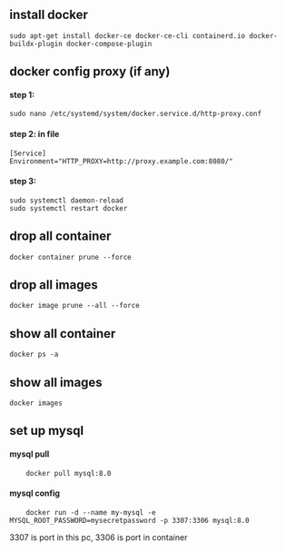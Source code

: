 ## install docker
    sudo apt-get install docker-ce docker-ce-cli containerd.io docker-buildx-plugin docker-compose-plugin
## docker config proxy (if any)
#### step 1:
    sudo nano /etc/systemd/system/docker.service.d/http-proxy.conf
#### step 2: in file
    [Service]
    Environment="HTTP_PROXY=http://proxy.example.com:8080/"
#### step 3:
    sudo systemctl daemon-reload
    sudo systemctl restart docker
## drop all container
    docker container prune --force
## drop all images
    docker image prune --all --force
## show all container
    docker ps -a
## show all images
    docker images
## set up mysql
#### mysql pull
        docker pull mysql:8.0
#### mysql config
        docker run -d --name my-mysql -e MYSQL_ROOT_PASSWORD=mysecretpassword -p 3307:3306 mysql:8.0
3307 is port in this pc, 3306 is port in container
